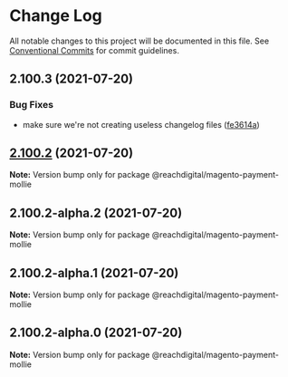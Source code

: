 # Change Log

All notable changes to this project will be documented in this file.
See [Conventional Commits](https://conventionalcommits.org) for commit guidelines.

## 2.100.3 (2021-07-20)


### Bug Fixes

* make sure we're not creating useless changelog files ([fe3614a](https://github.com/ho-nl/m2-pwa/commit/fe3614a8480c7f1c68d673da2bb84805112a6643))





## [2.100.2](https://github.com/ho-nl/m2-pwa/compare/@reachdigital/magento-payment-mollie@2.100.2-alpha.2...@reachdigital/magento-payment-mollie@2.100.2) (2021-07-20)

**Note:** Version bump only for package @reachdigital/magento-payment-mollie





## 2.100.2-alpha.2 (2021-07-20)

**Note:** Version bump only for package @reachdigital/magento-payment-mollie





## 2.100.2-alpha.1 (2021-07-20)

**Note:** Version bump only for package @reachdigital/magento-payment-mollie





## 2.100.2-alpha.0 (2021-07-20)

**Note:** Version bump only for package @reachdigital/magento-payment-mollie
